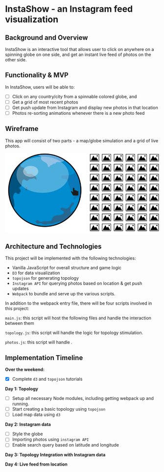 # InstaShow - an Instagram feed visualization

## Background and Overview

InstaShow is an interactive tool that allows user to click on anywhere on a spinning globe on one side, and get an instant live feed of photos on the other side.

## Functionality & MVP

In InstaShow, users will be able to:

- [ ] Click on any country/city from a spinnable colored globe, and
- [ ] Get a grid of most recent  photos
- [ ] Get push update from Instagram and display new photos in that location
- [ ] Photos re-sorting animations whenever there is a new photo feed

## Wireframe

This app will consist of two parts - a map/globe simulation and a grid of live photos.

![](https://github.com/cylinda47/insta_show/blob/master/wireframe.png)

## Architecture and Technologies

This project will be implemented with the following technologies:

* Vanilla JavaScript for overall structure and game logic
* `D3` for data visualization
* `topojson` for generating topology
* `Instagram API` for querying photos based on location & get push updates
* `Webpack` to bundle and serve up the various scripts.

In addition to the webpack entry file, there will be four scripts involved in this project:

`main.js`: this script will host the following files and handle the interaction between them

`topology.js`: this script will handle the logic for topology stimulation.

`photos.js`: this script will handle .

## Implementation Timeline

**Over the weekend:**

- [X] Complete `d3` and `topojson` tutorials

**Day 1: Topology**

- [ ] Setup all necessary Node modules, including getting webpack up and running.
- [ ] Start creating a basic topology using `topojson`
- [ ] Load map data using `d3`

**Day 2: Instagram data**

- [ ] Style the globe
- [ ] Importing photos using `instagram API`
- [ ] Enable search query based on latitude and longitude

**Day 3: Topology Integration with Instagram data**

**Day 4: Live feed from location**
